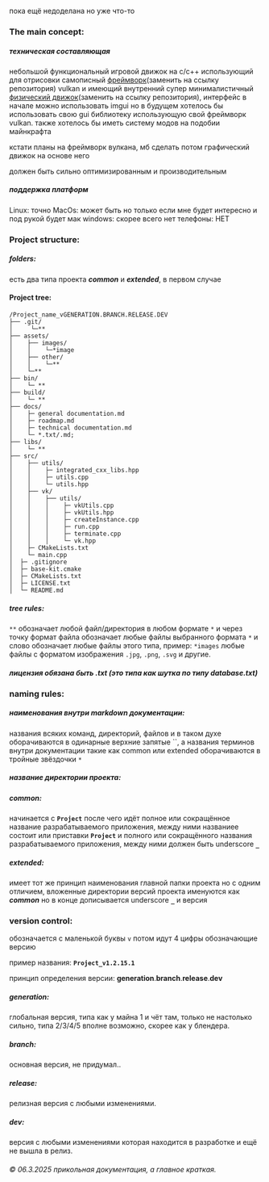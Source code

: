 пока ещё недоделана но уже что-то

### The main concept:
##### техническая составляющая
небольшой функциональный игровой движок на c/c++ использующий для отрисовки самописный [фреймворк](https://github.com/waflya-xleb/Engine/wiki)(заменить на ссылку репозитория) vulkan и имеющий внутренний супер минималистичный [физический движок](https://github.com/waflya-xleb/Engine/wiki)(заменить на ссылку репозитория), интерфейс в начале можно использовать imgui но в будущем хотелось бы использовать свою gui библиотеку использующую свой фреймворк vulkan.
также хотелось бы иметь систему модов на подобии майнкрафта

кстати планы на фреймворк вулкана, мб сделать потом графический движок на основе него

должен быть сильно оптимизированным и производительным
##### поддержка платформ
Linux: точно
MacOs: может быть но только если мне будет интересно и под рукой будет мак
windows: скорее всего нет
телефоны: НЕТ


### Project structure:
##### folders:
есть два типа проекта ***common*** и ***extended***, в первом случае

#### Project tree:
~~~
/Project_name_vGENERATION.BRANCH.RELEASE.DEV
├── .git/
│     └─**
├── assets/
│    ├── images/
│    │    └─*image
│    ├── other/
│    │    └─**
│    └─**
├── bin/
│    └─ **
├── build/
│    └─ **
├── docs/
│    ├─ general documentation.md
│    ├─ roadmap.md
│    ├─ technical documentation.md
│    └─ *.txt/.md;
├── libs/
│    └─ **
├── src/
│    ├── utils/
│    │    ├─ integrated_cxx_libs.hpp
│    │    ├─ utils.cpp
│    │    └─ utils.hpp
│    ├── vk/
│    │    ├── utils/
│    │    │    ├─ vkUtils.cpp
│    │    │    ├─ vkUtils.hpp
│    │    │    ├─ createInstance.cpp
│    │    │    ├─ run.cpp
│    │    │    ├─ terminate.cpp
│    │    │    └─ vk.hpp
│    ├─ CMakeLists.txt
│    └─ main.cpp
│  ├─ .gitignore
│  ├─ base-kit.cmake
│  ├─ CMakeLists.txt
│  ├─ LICENSE.txt
│  └─ README.md
  ~~~
##### tree rules:
 `**` обозначает любой файл/директория в любом формате
 `*` и через точку формат файла обозначает любые файлы выбранного формата
 `*` и слово обозначает любые файлы этого типа, пример: `*images` любые файлы с форматом изображения `.jpg`, `.png`, `.svg` и другие.


##### лицензия обязана быть .txt (это типа как шутка по типу database.txt)


### naming rules:
##### наименования внутри markdown документации:
названия всяких команд, директорий, файлов и в таком духе оборачиваются в одинарные верхние запятые \`\`, а названия терминов внутри документации такие как common или extended оборачиваются в тройные звёздочки `*`

##### название директории проекта:
##### common:
начинается с **`Project`** после чего идёт полное или сокращённое название разрабатываемого приложения, между ними
названиее состоит или приставки **`Project`** и полного или сокращённого названия разрабатываемого приложения, между ними должен быть underscore **`_`**
##### extended:
имеет тот же принцип наименования главной папки проекта но с одним отличием, вложенные директории версий проекта именуются как ***common*** но в конце дописывается underscore **`_`** и версия


### version control:

обозначается с маленькой буквы `v` потом идут 4 цифры обозначающие версию

пример названия: **`Project_v1.2.15.1`**

принцип определения версии: **generation**.**branch**.**release**.**dev**

##### generation:
глобальная версия, типа как у майна 1 и чёт там, только не настолько сильно, типа 2/3/4/5 вполне возможно, скорее как у блендера.
##### branch:
основная версия, не придумал..
##### release:
релизная версия с любыми изменениями.
##### dev:
версия с любыми изменениями которая находится в разработке и ещё не вышла в релиз.

###### © 06.3.2025 прикольная документация, а главное краткая.
